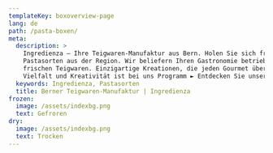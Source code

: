 ```yaml
---
templateKey: boxoverview-page
lang: de
path: /pasta-boxen/
meta:
  description: >
    Ingredienza – Ihre Teigwaren-Manufaktur aus Bern. Holen Sie sich frische
    Pastasorten aus der Region. Wir beliefern Ihren Gastronomie betrieb mit
    frischen Teigwaren. Einzigartige Kreationen, die jeden Gourmet überraschen.
    Vielfalt und Kreativität ist bei uns Programm ► Entdecken Sie unser Angebot
  keywords: Ingredienza, Pastasorten 
  title: Berner Teigwaren-Manufaktur | Ingredienza 
frozen:
  image: /assets/indexbg.png
  text: Gefroren
dry:
  image: /assets/indexbg.png
  text: Trocken 
---
```



